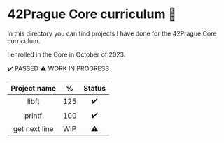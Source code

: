 # 42Prague Core curriculum 📓

In this directory you can find projects I have done for the 42Prague Core curriculum.

I enrolled in the Core in October of 2023.

✔️ PASSED
⚠️ WORK IN PROGRESS

| Project name  | %     | Status |
| :-----------: | :---: | :----: |
| libft         | 125   | ✔️      |
| printf        | 100   | ✔️      |
| get next line | WIP   | ⚠️      |
